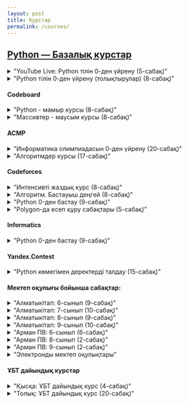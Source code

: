```yaml
---
layout: post
title: Курстар
permalink: /courses/
---
```


## [Python — Базалық курстар]()

<details>
  <summary>"YouTube Live: Python тілін 0-ден үйрену (5-сабақ)"</summary>
  - <a href="https://www.youtube.com/@Uzdik" style="float: left; color: red; font-style:italic;">Үздік БІЛІМ YouTube арнасы</a>
  - *[Кіріспе. (алғы сөз)](https://www.youtube.com/live/3fyW2D944cQ?si=44tW9PUd1d0IJpEm)*
  - *[1-сабақ. input, print, bool, int, float, str, if else, type, len](https://www.youtube.com/live/aqRX9P1RF-A?si=AgXOXv4zToX0NRXE)*
  - *[2-сабақ. loop, for, while, list, pop, remove, sort/sorted, upper/lower, append](https://www.youtube.com/live/R3UUv3VwLms?si=WOwflNo75EEzZCGZ)*
  - *[3-сабақ. 2D list, санау жүйелері, dict, abs, pow, ord, chr](https://www.youtube.com/live/YNdGO2nDSjs?si=P8*Luu86uDTRZpnt)*
  - *[4-сабақ. def, math, random, file read/write, lambda](https://www.youtube.com/live/1GcYFDHsuOc?si=OewORO*wo4vC5vfp)*
  - *[5-сабақ. ООП &amp;mdash; объектіге бағытталған бағдарламалау](https://www.youtube.com/live/3EKLBz*GfL0?si=e-87pi-gbeHme-UD)*
  - <a href="https://drive.google.com/file/d/1gCqn4CsUEfqs0LURa4d*92nzTo567MR4/view?usp=drive*link" style="float: left; color: red; font-style:italic;">Қысқаша конспект материалдар</a>
</details>

<details>
  <summary>"Python тілін 0-ден үйрену (толықтырулар) (8-сабақ)"</summary>
  
- *[1-сабақ. Python орнату. Айнымалылар мен типтер](https://youtu.be/vM5giWjYmQE?si=y5rJwfELdfboaT*o)*
- *[2-сабақ. int, input, split, map, bool](https://youtu.be/OpYDPnR9Ooo?si=j2lVXnID62V4WMDT)*
- *[3-сабақ. string, div, mod, acmp, hackerrank](https://youtu.be/w81pEv5swqE?si=bQ9yWgC3UclVbx4E)*
- *[4-сабақ. F-format, acmp, hackerrank](https://youtu.be/zMse4EjK5Uk?si=uf7j2qwfAjFZ37Jg)*
- *[5-сабақ. bin, oct, hex, ord, chr](https://youtu.be/WGgWlMNENN8?si=lje0eyOf0JuyXeww)*
- *[6-сабақ. for, while, else, break](https://youtu.be/kPQTfyY7c4E?si=Oa2yLBMzJ-G0Ug4X)*
- *[7-сабақ. ACMP, Бағалау](https://youtu.be/XYhEeoyMTwQ?si=A5Z-yEP5cLGI295X)*
- *[8-сабақ. For &mdash; While &mdash; ACMP](https://youtu.be/yKdpskZxEH8?si=PB2BHy3T3CbNtQmU)*
</details>

#### Codeboard

<details>
  <summary>"Python - мамыр курсы (8-сабақ)"</summary>
                                             
- <a href="https://codeboard.io/users/uzdik" style="float: left; color: red; font-style:italic;">Codeboard.io тапсырмалары</a>
- *[1-сабақ. Codeboard.io платформасында жұмыс істеу.](https://youtu.be/3mu4OluIVEs?si=sHqMVHdGTaOjHM53)*
- *[2-сабақ. print, input, comments, type, int, str, f-format](https://youtu.be/GESdJGf25Nc?si=M8WRnGF15AWhhDIK)*
- *[3-сабақ. Арифметика](https://youtu.be/L9-X1EkjLvo?si=i6s8pcxv1PekU4cz)*
- *[4-сабақ. Деректер типтері тапсырмалары](https://youtu.be/8dOrR1vMGew?si=1eGQGoVRO8p*8Nl6)*
- *[5-сабақ. if-else, div-mod, map](https://youtu.be/JCipmiEGSJ8?si=tP2uEDC64NaUaE8H)*
- *[6-сабақ. map, split, elif, and, for-loop](https://youtu.be/yaEeHxngVr0?si=aJEDsv0kpLROyklm)*
- *[7-сабақ. for, break, continue, else, while, range](https://youtu.be/wETZkY1VpfQ?si=-6mspghCDC7UVApA)*
- *[8-сабақ. for, while, файлдан оқу-жазу](https://youtu.be/q-gGzMx9Z7Q?si=oveDXibbmes8MzWP)*
</details>

<details>
  <summary>"Массивтер - маусым курсы (8-сабақ)"</summary>
  
- <a href="https://codeboard.io/users/uzdik" style="float: left; color: red; font-style:italic;">Codeboard.io тапсырмалары</a>
- *[1-сабақ. import array, list, slice](https://youtu.be/Ilyc7hKX5lw?si=I52CF81J-w7xKBqR)*
- *[2-сабақ. Үй тапсырмаларын талқылау](https://youtu.be/YG4lsK3SxiM?si=XqoDQgLfbPY07nUC)*
- *[3-сабақ. for-loop, append, join](https://youtu.be/jJruzIfc9pc?si=bAPmISWIa5JR6yWf)*
- *[4-сабақ. find, index, min-max, sort-sorted, set, dict](https://youtu.be/748urZzkm2g?si=2wdrXQBaGZZZJjMz)*
- *[5-сабақ. Үй тапсырмаларын талқылау](https://youtu.be/OevuX3nZ3VA?si=Ru80fg-wIH0ClQ-m)*
- *[6-сабақ. Екі өлшемді массив](https://youtu.be/LBp6ajxrEjQ?si=hxi4m6EdhoTXbA6q)*
- *[7-сабақ. Екі өлшемді массив тапсырмаларын талқылау, zip](https://youtu.be/ipHBFLslhp8?si=0xTjV0VP9A1v4TlC)*
- *[8-сабақ. ACMP, Матрицаларды көбейту](https://youtu.be/CkktYB5TsiY?si=NLh1kYMGttm07W2B)*
</details>

#### ACMP

<details>
  <summary>"Информатика олимпиадасын 0-ден үйрену (20-сабақ)"</summary>
  
- <a href="https://acmp.ru/asp/do/index.asp?main=course&id*course=1" style="float: left; color: red; font-style:italic;">АСМР курс &mdash; “Язык программирования” тапсырмалары</a>
- *[1-сабақ. Арифметика: 1, 108, 903;](https://youtu.be/o3cN2QJsIVw)*
- *[2-сабақ. Арифметика: 195, 1109, 33; Целые числа: 3, 1110, 1111, 1112;](https://youtu.be/dJQMboE0fW4)*
- *[3-сабақ. Целые числа: 1038, 1113, 1115, 1114, 1479;](https://youtu.be/eGTNwT2xttc)*
- *[4-сабақ. Вывод формул: 1003, 773, 92, 1116, 1117, 1118;](https://youtu.be/xB-qI6YDkNg)*
- *[5-сабақ. Простые сравнения: 25, 8, 52, 21, 61, 324, 539, 754, 685;](https://youtu.be/Nmjd80nnzec)*
- *[6-сабақ. Простые сравнения: 1008; Шахматы: 1119, 1120, 1121, 1122, 1123, 1124, 62, 935, 763;](https://youtu.be/C4o0nAJ7sUM)*
- *[7-сабақ. Шахматы: 1088; Алгебра и геометрия: 970, 597, 529, 26, 28, 340, 277, 411, 1314; Сложные задачи: 296, 499, 664, 162;](https://youtu.be/hW6faZ2LINg)*
- *[8-сабақ. Цикл с параметром (for): 106, 81, 35;](https://youtu.be/uSDRfdScoxA)*
- *[9-сабақ. Цикл с параметром (for): 233, 131, 63, 15, 2, 10, 264; Цикл с предусловием (while): 692;](https://youtu.be/odXt0MdxCUI)*
- *[10-сабақ. Цикл с предусловием (while): 1125, 1126, 1127, 147, 271, 1129, 1128, 272, 1133;](https://youtu.be/QvCuMImRYLk)*
- *[11-сабақ. Цикл с постусловием (do &mdash; while): 1132, 1133, 1134, 1135, 1136, 1137, 1138, 1139, 1140, 1141, 1142, 1143, 1144, 1145](https://youtu.be/E6ZXxq9v2NY)*
- *[12-сабақ. НОД и НОК: 148, 14, 394, 384; Бинарный поиск: 1465. Символьный тип (char): 1146, 1147, 1148, 1149, 1150, 1404, 1152, 297, 1151, 43, 46](https://youtu.be/sEU5E4v3*uo)*
- *[13-сабақ. Символьный тип (char): 1198, 1153, 1154, 163. Строковый тип (string): 66, 504, 46, 6, 44, 1200, 283, 295, 7](https://youtu.be/KSnURtqEWpQ)*
- *[14-сабақ. Системы счисления: 22, 59, 941, 542, 315, 173, 208, 247, 578](https://youtu.be/zjyrk7*npaY)*
- *[15-сабақ. Линейный поиск: 1214, 1216, 1217, 496, 1215, 293. Преобразования и анализ данных: 149, 284, 1218](https://youtu.be/VsF0l-hZf9o)*
- *[16-сабақ. Преобразования и анализ данных: 1219, 392, 5, 9, 39, 82. Массивы структур: 1223, 1222](https://youtu.be/8BeDAnqdACs)*
- *[17-сабақ. Массивы структур: 1224. Двумерные массивы: 1232, 1233, 1234, 1235, 1236, 1237, 1238](https://youtu.be/vKtvukaGfG0)*
- *[18-сабақ. Символьные матрицы: 924, 715, 493, 926, 446](https://youtu.be/*xCO-jIgkls)*
- *[19-сабақ. Функции-1: 1225, 1226, 1227, 1228, 1229, 822. Функции-2: 327, 323](https://youtu.be/mtWHvkTs-C0)*
- *[20-сабақ. Функции-2: 1080](https://youtu.be/UlSCyMBfw7k)*
</details>

<details>
  <summary>"Алгоритмдер курсы (17-сабақ)"</summary>
  
- <a href="https://acmp.ru/asp/do/index.asp?main=course&id*course=2" style="float: left; color: red; font-style:italic;">АСМР курс — "Решение олимпиадных задач" тапсырмалары</a>
- *[1-сабақ. Big O. Функция. Python.](https://youtu.be/FQdte4sPf3Y)*
- *[2-сабақ. Тізім, Кортеж, Жиын, Сөздік. Көпіршік пен таңдау сорттау түрлері.](https://youtu.be/RVMcO8BfjTs)*
- *[3-сабақ. Санау сорттау түрі.](https://youtu.be/ZKppYeEBUc0)*
- *[4-сабақ. Жылдам сорттау түрі.](https://youtu.be/Jk6KBLaM0*8)*
- *[5-сабақ. Екілік іздеу. Бинарный поиск.](https://youtu.be/HehIq6-2tU8)*
- *[6-сабақ. Рекурсия. Мемоизация.](https://youtu.be/gl-2dj6MyTs)*
- *[7-сабақ. Динамикалық программалау (1)](https://youtu.be/0aJ4WjpoSmw)*
- *[8-сабақ. Динамикалық программалау (2)](https://youtu.be/rm1-v*meiX4)*
- *[9-сабақ. Динамикалық программалау (3)](https://youtu.be/Q*fmVSdmb-4)*
- *[10-сабақ. Динамикалық программалау (4)](https://youtu.be/wth3wbESLzA)*
- *[11-сабақ. Комбинаторика (1)](https://youtu.be/Fy3yC7Zr-j0)*
- *[12-сабақ. Комбинаторика (2)](https://youtu.be/y8pyTypeqgw)*
- *[13-сабақ. Графтар (1)](https://youtu.be/UDVDpvaHgwU)*
- *[14-сабақ. Графтар (2)](https://youtu.be/ICQVQyzh8pM)*
- *[15-сабақ. Графтар (3) BFS/DFS](https://youtu.be/*-6E-c0Kr0Q)*
- *[16-сабақ. Графтар (4) BFS/DFS](https://youtu.be/gFpne2EaX7U)*
- *[17-сабақ. Сегменттегі сома. RSQ. Сумма на отрезках](https://youtu.be/*F6mk52x6gw)*
</details>

#### Codeforces

<details>
  <summary>"Интенсивті жаздық курс (8-сабақ)"</summary>
  
- *[Кіріспе. Курс мазмұны](https://youtu.be/ZllHJYQ*fek)*
- *[1-сабақ. Python негіздері](https://youtu.be/fZB8vosuyxE)*
- *[2-сабақ. Циклдер мен тізбекті деректер типтері](https://youtu.be/bzEljVEHAHQ)*
- *[3-сабақ. 2 өлшемді массивтер мен функциялар](https://youtu.be/RJN1Y1tOrxU)*
- *[4-сабақ. Рекурция. Итерация. Математикалық формулалар](https://youtu.be/U9BH-aBOE4c)*
- *[5-сабақ. Биттік операциялар. import itertools](https://youtu.be/bfwJy4EfBWE)*
- *[6-сабақ. import re](https://youtu.be/KAFoho9FiC8)*
- *[7-сабақ. import collections](https://youtu.be/l6LFib8G8eI)*
- *[8-сабақ. import fractions, datetime](https://youtu.be/E4khr-3COwY)*
- <a href="https://drive.google.com/file/d/19I2jbifTVZ6DYHoyycVHlaYOpnSy-rHF/view?usp=drive*link" style="float: left; color: red; font-style:italic;">Қысқаша конспект материалдар</a>
</details>

<details>
  <summary>"Алгоритм. Бастауыш деңгей (8-сабақ)"</summary>
  
- <a href="https://algo.contest.codeforces.com" style="float: left; color: red; font-style:italic;">algo.contest.codeforces.com тапсырмалары</a>
- *[Сабақ 1. Арифметика](https://youtu.be/wpTdNpFRwNE)*
- *[Сабақ 2. 1-контест талдау](https://youtu.be/tTK2RH5WJ-w)*
- *[Сабақ 3. Big O. Массив. Цикл. Жай сан. Кезек.](https://youtu.be/1CcNX4YGu24)*
- *[Сабақ 4. 3-контест талдау](https://youtu.be/c2HfWy4ZHHw)*
- *[Сабақ 5. Stack. Dict. Set](https://youtu.be/6HzqkabUz88)*
- *[Сабақ 6. 5-контест талдау](https://youtu.be/sUKihvDF*c8)*
- *[Сабақ 7. Сұрыптау. Стандарт кітапханалар](https://youtu.be/PwlUcHr-fiw)*
- *[Сабақ 8. 7-контест талдау](https://youtu.be/nclcVkbq2wo)*
</details>

<details>
  <summary>"Python 0-ден бастау (9-сабақ)"</summary>
  
- <a href="https://uzdik.contest.codeforces.com" style="float: left; color: red; font-style:italic;">uzdik.contest.codeforces.com тапсырмалары</a>
- *[1-сабақ. Кіріспе. Input-Print](https://youtu.be/X-XxcQxSDRI)*
- *[2-сабақ. Арифметика 1-контестін талдау](https://youtu.be/zyEE9nAy3jo)*
- *[3-сабақ. Шарттар 2-контестін талдау](https://youtu.be/GL4xhB7WaP0)*
- *[4-сабақ. Циклдер 3-контестін талдау](https://youtu.be/orA0THyQweE)*
- *[5-сабақ. Матем-Логика 4-контестін талдау](https://youtu.be/n**Yn8wB5XQ)*
- *[6-сабақ. Тізім-Массивтер 5-контестін талдау](https://youtu.be/5f8vNSTWlA0)*
- *[7-сабақ. Жиын-Массивтер 6-контестін талдау](https://youtu.be/j*rmksFgj0c)*
- *[8-сабақ. Сөздік-Массивтер 7-контестін талдау](https://youtu.be/EydRxqzhE20)*
- *[9-сабақ. 2D Массивтер. Пайдалы кітапханалар. 8-9-10-контесттерін талдау](https://youtu.be/0PY6rHTRVr4)*
</details>

<details>
  <summary>"Polygon-да есеп құру сабақтары (5-сабақ)"</summary>
  
- <a href="https://polygon.codeforces.com" style="float: left; color: red; font-style:italic;">polygon.codeforces.com</a>
- *[1-сабақ. Codeforces архив есептері арқылы құру.](https://www.youtube.com/watch?v=-RySti3XQdw)*
- *[2-сабақ. Codeforces Polygon үйрету. IOI есеп құру.](https://youtu.be/lHocyjZ-dCcһ)*
- *[3-сабақ. Codeforces Polygon үйрету. Кездейсоқ тесттер құру.](https://youtu.be/3NVygRFIo40)*
- *[4-сабақ. Codeforces группа мен домендік қолданушылар құру. (1)](https://youtu.be/yKkkKQkHobE)*
- *[5-сабақ. Codeforces группа мен домендік қолданушылар құру. (2)](https://youtu.be/wpTdNpFRwNE)*
</details>

#### Informatics

<details>
  <summary>"Python 0-ден бастау (9-сабақ)"</summary>
  
- <a href="https://informatics.msk.ru/course/view.php?id=5394" style="float: left; color: red; font-style:italic;">Үздік Білім Курсы тапсырмалары</a>
- *[Сабақ 1. Div. Mod. Print. Input. Int. Str. Float](https://youtu.be/a8eDvEuz7vc)*
- *[Сабақ 2. Div. Mod. тапсырмалары](https://youtu.be/5G7qDieTeBw)*
- *[Сабақ 2.1 Div. Mod. тапсырмалары (жалғасы)](https://youtu.be/Rml8uAHEn*c)*
- *[Сабақ 3. Simple Math тапсырмалары](https://youtu.be/YkWwOUo1T2Q)*
- *[Сабақ 4. If Else тапсырмалары](https://youtu.be/TKFfru70Lw8)*
- *[Сабақ 5. FOR тапсырмалары](https://youtu.be/Xv0sVcF6odw)*
- *[Сабақ 6. While тапсырмалары](https://youtu.be/w4r08O9ba9I)*
- *[Сабақ 7. Бір өлшемді массив. While тапсырмалары](https://youtu.be/ecssA0--sWQ)*
- *[Сабақ 8. Қарапайым массив тапсырмалары. Екі өлшемді массив](https://youtu.be/XhmM-ASUvo8)*
- *[Сабақ 9. Екі өлшемді массив тапсырмалары](https://youtu.be/aa5YwNRpFwg)*
</details>

#### Yandex.Contest

<details>
  <summary>"Python көмегімен деректерді талдау (15-сабақ)"</summary>
  
- <a href="https://contest.yandex.ru/" style="float: left; color: red; font-style:italic;">contest.yandex.ru</a>
- *[1-сабақ. Python ортасымен танысу.](https://youtu.be/zrkKXrbUrZ0?si=KHf9YAnmNn8pq-Ga)*
- *[2-сабақ. Python типтері. IF-ELSE. Егер Әйтпесе](https://youtu.be/c-HkLSd8DNQ?si=LbZVL9jlehmR9a9R)*
- *[3-сабақ. Python Цикл. For-While loop](https://youtu.be/UBXsgHCrpvs?si=QjuOlfraCiqGHqJB)*
- *[4-сабақ. Реттелген python дата типтері. List. Dict. Tuple. Set](https://youtu.be/vzVliy1EyYA?si=7XfdrDFZRoObeNsc)*
- *[5-сабақ. Функция мен процедуралар. Екі өлшемді массивтер](https://youtu.be/am98doUh7Tk?si=jHrFZAxVt1gYZsMe)*
- *[6-сабақ. Стандартты кітапханалар. Math. Collections. Itertools. Try except. Zip. Eval. Bin. Oct. Hex](https://youtu.be/Bf8fRIqCY4E?si=PLco9PZaXHLTN40z)*
- *[7-сабақ. Файлдармен жұмыс. Read. Readlines. Write. Writelines.](https://youtu.be/6pEbKApU-n8?si=7oH63EloKQt0hGE3)*
- *[8-сабақ. Jupyter Notebook орнату. Numpy кітапханасы](https://youtu.be/UyRZ4cicqmQ?si=v1h2io60rUu1M6u5)*
- *[9-сабақ. Numpy Random мен Pandas кітапханасы](https://youtu.be/MpVKL-6-5Mk?si=iRAF9tpx-AybIyaR)*
- *[10-сабақ. Pandas кітапханасы жалғасы](https://youtu.be/VRAuNYjRoUA?si=5ZUrRN47XSxo4u7u)*
- *[11-сабақ. Matplotlib кітапханасы](https://youtu.be/kbRSu2n4xmY?si=ae30aLmGXivGN*jr)*
- *[12-сабақ. Регрессия. Regression](https://youtu.be/00ibdTn11Vw?si=KUpXccGr6nYRcb13)*
- *[13-сабақ. Классификация. Classification](https://youtu.be/aq2SFC-e6tE?si=9BJ58raqHT1bfjsX)*
- *[14-сабақ. Кластерлеу. Clustering](https://youtu.be/0wwzYD6WjdA?si=b4bhn3u0qAFbhFXa)*
- *[15-сабақ. PyCaret. Қорытынды жоба.](https://youtu.be/qLprlKpBEtM?si=a5OejQL1WRU79uS9)*
</details>


#### Мектеп оқулығы бойынша сабақтар:

<details>
  <summary>"Алматыкітап: 6-сынып (9-сабақ)"</summary>
  
- *[0-сабақ. Python орнату](https://youtu.be/KDoEtMxOCRs?si=5Oee5ipcb11Cf6Yi)*
- *[1-сабақ.](https://youtu.be/jj12O9Wd0qE?si=VWvTP-DNF*tm5VhE)*
- *[2-сабақ.](https://youtu.be/1NtrhEHJNJc?si=bjjop3l1UAewKlWl)*
- *[3-сабақ.](https://youtu.be/tn8*uxhwTbc?si=oK1U0wVyPPPvfdCI)*
- *[4-сабақ.](https://youtu.be/PTKwx9lVQyo?si=fMeLSr39bgZGHT70)*
- *[5-6 сабақ.](https://youtu.be/Wvs9g71uYcQ?si=Rb7uIeM2Qh-pSZ5q)*
- *[7-сабақ.](https://youtu.be/s*K3m-Y6fXs?si=5g1NgAmi7lfSaXY0)*
- *[8-сабақ.](https://youtu.be/JBalQbgXqyk?si=6kQysYqG2w1fwdpG)*
- *[9-сабақ.](https://youtu.be/y*P0qn4Q1Go?si=R43k7zeOEGIa8K2u)*
</details>

<details>
  <summary>"Алматыкітап: 7-сынып (10-сабақ)"</summary>
  
- *[0-сабақ. Файлмен жұмыс (1)](https://youtu.be/SIqvyQlVVvY?si=QKiuVLI1Yni88RZg)*
- *[1-сабақ. Файлмен жұмыс (2)](https://youtu.be/trapGb995OA?si=3xJhVnWwWw6UBMGC)*
- *[2-сабақ. Файлдық функциялар](https://youtu.be/noMQfnJgH0k?si=VgV5flMPgMdyYeYf)*
- *[3-4 сабақ. Тармақталған алгоритмдерді программалау](https://youtu.be/tDvvRfPNAR4?si=ILG7lMjHkzOPIZEy)*
- *[5-сабақ. Кірістірілген шарттарды программалау](https://youtu.be/tw79yTAW8u0?si=T26jGMsiOR8XaTgp)*
- *[6-сабақ. Құрамды шарттарды программалау](https://youtu.be/H17vQvgXS1Q?si=xV8ohMCseikVmA5N)*
- *[7-сабақ. Практикалық жұмыс](https://youtu.be/CIB4XMsVRgg?si=enGZ0qnl80Maw06q)*
- *[8-сабақ. Таңдауды ұйымдастыру](https://youtu.be/nBjlx1W2Ako?si=h42zeZZqxKbQDCka)*
- *[9-10 сабақ. Практикалық жұмыс](https://youtu.be/6UyNnrUbqsE?si=kC2eXYBVbgd6BWB-)*
</details>

<details>
  <summary>"Алматыкітап: 8-сынып (9-сабақ)"</summary>
  
- *[1-сабақ. FOR циклі](https://youtu.be/yRYO0519Cjs?si=wjLKcPfgBjyedbtN)*
- *[1-сабақ. FOR циклі (Жалғасы)](https://youtu.be/0VQfSrSbzSM?si=p1jgOU8EiKEpcH49)*
- *[2-сабақ. Кірістірілген циклдер](https://youtu.be/pcC52KRFpxk?si=cbUd2uOELCFMwQQ7)*
- *[3-сабақ. WHILE циклі](https://youtu.be/eAYbsFJRZsY?si=f3YDOw*QgnRUsDdm)*
- *[4-сабақ. CONTINUE циклін басқару](https://youtu.be/ybbXzr*wNAs?si=yBatjETty7DkOVhl)*
- *[5-сабақ. BREAK циклін басқару](https://youtu.be/qeOz414IAOQ?si=XtgyiNXrDgYwLkW3)*
- *[6-сабақ. ELSE циклін басқару](https://youtu.be/7Jpgn81SJjQ?si=j5ZHz*jEYuIQWyWC)*
- *[7-сабақ. Алгоритмнің трассировкасы](https://youtu.be/F5tRtEz7b20?si=vitX5-3eIBX3uHMo)*
- *[8-9 сабақтар. Программалауды үйренейік.](https://youtu.be/twOLAACMWuI?si=65c-wEQg2BA8uqv9)*
</details>


<details>
  <summary>"Алматыкітап: 9-сынып (10-сабақ)"</summary>
  
- *[1-сабақ. Бірөлшемді массив](https://youtu.be/kDLPkJjfOF8?si=MiZ3B*HiiVpZAK5r)*
- *[2-сабақ. Бірөлшемді массивтерге деректер енгізу](https://youtu.be/nO1EU72CBAM?si=ERA3laAmZWsFcMfl)*
- *[3-сабақ. Берілген сипаттары бар элементтерді іздеу](https://youtu.be/7bQAIrapfMs?si=tb22UKiEcIAQH-FB)*
- *[3-сабақ.(Жалғасы) Берілген сипаттары бар элементтерді іздеу](https://youtu.be/0fuYjIZ94eA?si=RlSbrHK89*733Hy1)*
- *[4-сабақ. Бірөлшемді массивтер. Практикалық жұмыс](https://youtu.be/UhbfhvOWiiM?si=KTjvrDGVGhee3FWq)*
- *[5-сабақ. Элементтердің орнын ауыстыру](https://youtu.be/weUWU0Lm4mU?si=QtKcuKjJ7aeva73x)*
- *[6-сабақ. Массивтерді сорттау. Сұрыптау](https://youtu.be/vbpMWCstqhI?si=vitVdKVhhIF8qacy)*
- *[7-сабақ. Элементті өшіру және кірістіру](https://youtu.be/q1WPmZ-nxuw?si=aLIPOGmFd-sP4BRK)*
- *[8-сабақ. Екіөлшемді массив](https://youtu.be/lOW2uhKo8u8?si=rtjl44rqIHiFex8h)*
- *[9-сабақ. Екіөлшемді массивті сұрыптау, жолды өшіру](https://youtu.be/hsDE2zdRhPQ?si=JlnUl8xEvC5ZgipH)*
- *[Pygame (пайгейм) кітапханасы](https://youtu.be/u3vkjSDM9BQ?si=Z2rU9gbEh4uGcW08)*
</details>

<details>
  <summary>"Арман ПВ: 6-сынып (6-сабақ)"</summary>
  
- *[§15 Python IDE-мен танысу](https://youtu.be/TMNiF1fNxr4?si=6IVtb1UMmJ6Xf0V5)*
- *[§16 Тіл әліпбиі. Синтаксис](https://youtu.be/hR03xLZVRfI?si=vnsgy5ljG-J7HhRF)*
- *[§17 Мәліметтер типтері](https://youtu.be/PmnmMG6xkfo?si=JMrOjJJy-iOP1qDH)*
- *[§18 Мәліметтер типтерін жіктеу](https://youtu.be/0FHbX3m4NwA?si=f6bewwakfaWXU7Hf)*
- *[§19 Арифметикалық өрнектердің жазылуы](https://youtu.be/WQnE0VfGESI?si=A1ttQFf4S5wAgVFT)*
- *[§20 Мәліметтерді енгізу мен шығару](https://youtu.be/29WewCfP5ZI?si=hrwrbGLx1jeD3CgE)*
</details>

<details>
  <summary>"Арман ПВ: 8-сынып (2-сабақ)"</summary>
  
- *[§17 WHILE циклі](https://youtu.be/PzK1OMQYaNU?si=oscVKMiby6jNce2T)*
- *[§18-19 FOR циклі](https://youtu.be/RFKiHdCgzk4?si=okju62XtGHmyjLBt)*
</details>

<details>
  <summary>"Арман ПВ: 9-сынып (2-сабақ)"</summary>
  
- *[§16-17. Бірөлшемді массив](https://youtu.be/F1*gn5jNC*E?si=K5WRmRLeP5JHVQOQ)*
- *[§18-19. Берілген сипаттары бар элементтерді іздеу](https://youtu.be/9H3G4vB5*b8?si=498lTmTskj7syK0*)*
</details>

<details>
  <summary>"Электронды мектеп оқулықтары"</summary>
  
- *[Алматыкітап: Информатика 6-сынып](https://www.yumpu.com/ru/document/read/66053642/-6-2020)*
- *[Алматыкітап: Информатика 7-сынып](https://www.yumpu.com/ru/document/read/66053769/-7-2021)*
- *[Алматыкітап: Информатика 8-сынып](https://www.yumpu.com/ru/document/read/66053844/-8-2021)*
- *[Алматыкітап: Информатика 9-сынып](https://www.yumpu.com/ru/document/read/66053915/-9-2019)*
- *[Алматыкітап: Информатика 10-сынып](https://www.yumpu.com/ru/document/read/66053916/-10-2019)*
- *[Алматыкітап: Информатика 11-сынып](https://www.yumpu.com/ru/document/read/66053918/-11-2020)*
- *[Арман ПВ: Информатика 6-сынып](https://www.yumpu.com/ru/document/read/66297509/-6-2020)*
- *[Арман ПВ: Информатика 7-сынып](https://www.yumpu.com/ru/document/read/66297920/-7-2021)*
- *[Арман ПВ: Информатика 8-сынып](https://www.yumpu.com/ru/document/read/66297616/-8-2021)*
- *[Арман ПВ: Информатика 9-сынып](https://www.yumpu.com/ru/document/read/66297663/-9-2019)*
- *[Арман ПВ: Информатика 10-сынып](https://www.yumpu.com/ru/document/read/66297736/-10-2019)*
- *[Арман ПВ: Информатика 11-сынып](https://www.yumpu.com/ru/document/read/66297802/-11-2020)*
</details>

#### ҰБТ дайындық курстар

<details>
  <summary>"Қысқа: ҰБТ дайындық курс (4-сабақ)"</summary>
  
- *[Кіріспе. ҰБТ/ЕНТ &mdash; Информатика дайындық курсы](https://www.youtube.com/live/x3mumbdheLw?si=5f4qIfRf9q3drwtZ)*
- *[Сабақ 1. Ақпарат өлшем бірлігі, ақпаратты есептеу.](https://youtu.be/7PrD4sn2MZo?si=Lj3GEHFGTfetauKR)*
- *[Сабақ 2. Санау жүйелері.](https://www.youtube.com/live/Q0CW5uj2h6c?si=cLmSVR-G0*FVA5JG)*
- *[Сабақ 3. Логикалық операторлар (Конъюнкция, Дизъюнкция, AND, OR, NOT)](https://www.youtube.com/live/ELK5Flykg6g?si=1iMOOWYd0XZM72pY)*
- *[Сабақ 4. Ақпаратты кодтау және оның түрлері. ASCII код пен UNICODE](https://www.youtube.com/live/TyTwOgbLK2U?si=XWwxvkjwzslLS8xB)*
</details>

<details>
  <summary>"Толық: ҰБТ дайындық курс (20-сабақ)"</summary>
  
- *[1-сабақ. Логикалық операциялар 1 (&,|,~,->)](https://youtu.be/SKWSVKbmFec)*
- *[2-сабақ. Логикалық операциялар 2 &mdash; тапсырмалар](https://youtu.be/j9TgW4lD0gI)*
- *[3-сабақ. Логикалық операциялар 3 &mdash; схемалар](https://youtu.be/*GQ8w63CDo0)*
- *[4-сабақ. Санау жүйелері (2, 8, 10, 16)](https://youtu.be/ONfF8POC5Yg)*
- *[5-сабақ. Ақпаратты өлшеу 1 (Алфавиттік тәсіл)](https://youtu.be/DoMDjl7gQt0)*
- *[6-сабақ. Ақпаратты өлшеу 2 (Ықтималдық тәсіл &mdash; Хартли)](https://youtu.be/-M5TD3HdCr0)*
- *[7-сабақ. Ақпаратты өткізу/тасымалдау/желінің жылдамдығы](https://youtu.be/3gx0C78bau0)*
- *[8-сабақ. Ақпаратты кодтау (ASCII, Unicode)](https://youtu.be/bgB2fH7ci10)*
- *[9-сабақ. Excel (абсолютті/салыстырмалы/аралас адрестеу)](https://youtu.be/N2jDhKpfSAE)*
- *[10-сабақ. Деректер қоры/СУБД](https://youtu.be/-NHsyxOGRls)*
- *[11-сабақ. SQL 1 (деректерді манипулияциялау/өңдеу &mdash; SELECT)](https://youtu.be/dZvywl6eBY8)*
- *[12-сабақ. SQL 2 (деректерді манипулияциялау/өңдеу &mdash; SELECT+)](https://youtu.be/q7q971vY8Zg)*
- *[13-сабақ. SQL 3 (деректерді манипулияциялау/өңдеу + анықтау тілі)](https://youtu.be/WWkUXKWej-w)*
- *[14-сабақ. MS Access](https://youtu.be/sUMgtNAbYRI)*
- *[15-сабақ. HTML 1](https://youtu.be/o4CU1Mz5bxc)*
- *[16-сабақ. HTML 2(атрибуттар)](https://youtu.be/Dxm-hiPGhnA)*
- *[17-сабақ. CSS 1](https://youtu.be/P*BftCNaHxE)*
- *[18-сабақ. CSS 2](https://youtu.be/kCAxWuX1hGA)*
- *[19-сабақ. JavaScript 1](https://youtu.be/eZItPbzEkMc)*
- *[20-сабақ. JavaScript 2](https://youtu.be/WrUY67EncpQ)*
</details>
